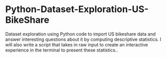 # Python-Dataset-Exploration-US-BikeShare

Dataset exploration using Python code to import US bikeshare data and answer interesting questions about it by computing descriptive statistics. I will also write a script that takes in raw input to create an interactive experience in the terminal to present these statistics..
